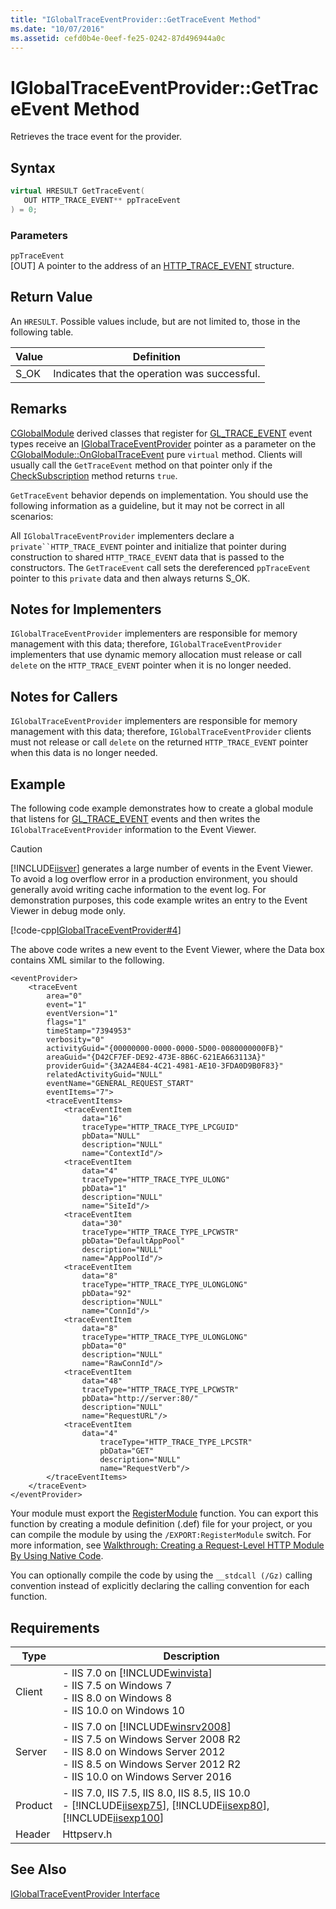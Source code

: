 ```yaml
---
title: "IGlobalTraceEventProvider::GetTraceEvent Method"
ms.date: "10/07/2016"
ms.assetid: cefd0b4e-0eef-fe25-0242-87d496944a0c
---
```

# IGlobalTraceEventProvider::GetTraceEvent Method
Retrieves the trace event for the provider.  
  
## Syntax  
  
```cpp  
virtual HRESULT GetTraceEvent(  
   OUT HTTP_TRACE_EVENT** ppTraceEvent  
) = 0;  
```  
  
### Parameters  
 `ppTraceEvent`  
 [OUT] A pointer to the address of an [HTTP_TRACE_EVENT](../../web-development-reference/native-code-api-reference/http-trace-event-structure.md) structure.  
  
## Return Value  
 An `HRESULT`. Possible values include, but are not limited to, those in the following table.  
  
|Value|Definition|  
|-----------|----------------|  
|S_OK|Indicates that the operation was successful.|  
  
## Remarks  
 [CGlobalModule](../../web-development-reference/native-code-api-reference/cglobalmodule-class.md) derived classes that register for [GL_TRACE_EVENT](../../web-development-reference/native-code-api-reference/request-processing-constants.md) event types receive an [IGlobalTraceEventProvider](../../web-development-reference/native-code-api-reference/iglobaltraceeventprovider-interface.md) pointer as a parameter on the [CGlobalModule::OnGlobalTraceEvent](../../web-development-reference/native-code-api-reference/cglobalmodule-onglobaltraceevent-method.md) pure `virtual` method. Clients will usually call the `GetTraceEvent` method on that pointer only if the [CheckSubscription](../../web-development-reference/native-code-api-reference/iglobaltraceeventprovider-checksubscription-method.md) method returns `true`.  
  
 `GetTraceEvent` behavior depends on implementation. You should use the following information as a guideline, but it may not be correct in all scenarios:  
  
 All `IGlobalTraceEventProvider` implementers declare a `private``HTTP_TRACE_EVENT` pointer and initialize that pointer during construction to shared `HTTP_TRACE_EVENT` data that is passed to the constructors. The `GetTraceEvent` call sets the dereferenced `ppTraceEvent` pointer to this `private` data and then always returns S_OK.  
  
## Notes for Implementers  
 `IGlobalTraceEventProvider` implementers are responsible for memory management with this data; therefore, `IGlobalTraceEventProvider` implementers that use dynamic memory allocation must release or call `delete` on the `HTTP_TRACE_EVENT` pointer when it is no longer needed.  
  
## Notes for Callers  
 `IGlobalTraceEventProvider` implementers are responsible for memory management with this data; therefore, `IGlobalTraceEventProvider` clients must not release or call `delete` on the returned `HTTP_TRACE_EVENT` pointer when this data is no longer needed.  
  
## Example  
 The following code example demonstrates how to create a global module that listens for [GL_TRACE_EVENT](../../web-development-reference/native-code-api-reference/request-processing-constants.md) events and then writes the `IGlobalTraceEventProvider` information to the Event Viewer.  
  
> [!CAUTION]
>  [!INCLUDE[iisver](../../wmi-provider/includes/iisver-md.md)] generates a large number of events in the Event Viewer. To avoid a log overflow error in a production environment, you should generally avoid writing cache information to the event log. For demonstration purposes, this code example writes an entry to the Event Viewer in debug mode only.  
  
 [!code-cpp[IGlobalTraceEventProvider#4](../../../samples/snippets/cpp/VS_Snippets_IIS/IIS7/IGlobalTraceEventProvider/cpp/GetTraceEvent.cpp#4)]  
  
 The above code writes a new event to the Event Viewer, where the Data box contains XML similar to the following.  
  
```  
<eventProvider>  
    <traceEvent   
        area="0"   
        event="1"   
        eventVersion="1"   
        flags="1"   
        timeStamp="7394953"   
        verbosity="0"   
        activityGuid="{00000000-0000-0000-5D00-0080000000FB}"   
        areaGuid="{D42CF7EF-DE92-473E-8B6C-621EA663113A}"   
        providerGuid="{3A2A4E84-4C21-4981-AE10-3FDA0D9B0F83}"   
        relatedActivityGuid="NULL"   
        eventName="GENERAL_REQUEST_START"   
        eventItems="7">  
        <traceEventItems>  
            <traceEventItem   
                data="16"   
                traceType="HTTP_TRACE_TYPE_LPCGUID"   
                pbData="NULL"   
                description="NULL"   
                name="ContextId"/>  
            <traceEventItem   
                data="4"   
                traceType="HTTP_TRACE_TYPE_ULONG"   
                pbData="1"   
                description="NULL"   
                name="SiteId"/>  
            <traceEventItem   
                data="30"   
                traceType="HTTP_TRACE_TYPE_LPCWSTR"   
                pbData="DefaultAppPool"   
                description="NULL"   
                name="AppPoolId"/>  
            <traceEventItem   
                data="8"   
                traceType="HTTP_TRACE_TYPE_ULONGLONG"   
                pbData="92"   
                description="NULL"   
                name="ConnId"/>  
            <traceEventItem   
                data="8"   
                traceType="HTTP_TRACE_TYPE_ULONGLONG"   
                pbData="0"   
                description="NULL"   
                name="RawConnId"/>  
            <traceEventItem   
                data="48"   
                traceType="HTTP_TRACE_TYPE_LPCWSTR"   
                pbData="http://server:80/"   
                description="NULL"   
                name="RequestURL"/>  
            <traceEventItem   
                data="4"   
                    traceType="HTTP_TRACE_TYPE_LPCSTR"   
                    pbData="GET"   
                    description="NULL"   
                    name="RequestVerb"/>  
        </traceEventItems>  
    </traceEvent>  
</eventProvider>  
```  
  
 Your module must export the [RegisterModule](../../web-development-reference/native-code-api-reference/pfn-registermodule-function.md) function. You can export this function by creating a module definition (.def) file for your project, or you can compile the module by using the `/EXPORT:RegisterModule` switch. For more information, see [Walkthrough: Creating a Request-Level HTTP Module By Using Native Code](../../web-development-reference/native-code-development-overview/walkthrough-creating-a-request-level-http-module-by-using-native-code.md).  
  
 You can optionally compile the code by using the `__stdcall (/Gz)` calling convention instead of explicitly declaring the calling convention for each function.  
  
## Requirements  
  
|Type|Description|  
|----------|-----------------|  
|Client|-   IIS 7.0 on [!INCLUDE[winvista](../../wmi-provider/includes/winvista-md.md)]<br />-   IIS 7.5 on Windows 7<br />-   IIS 8.0 on Windows 8<br />-   IIS 10.0 on Windows 10|  
|Server|-   IIS 7.0 on [!INCLUDE[winsrv2008](../../wmi-provider/includes/winsrv2008-md.md)]<br />-   IIS 7.5 on Windows Server 2008 R2<br />-   IIS 8.0 on Windows Server 2012<br />-   IIS 8.5 on Windows Server 2012 R2<br />-   IIS 10.0 on Windows Server 2016|  
|Product|-   IIS 7.0, IIS 7.5, IIS 8.0, IIS 8.5, IIS 10.0<br />-   [!INCLUDE[iisexp75](../../web-development-reference/native-code-api-reference/includes/iisexp75-md.md)], [!INCLUDE[iisexp80](../../web-development-reference/native-code-api-reference/includes/iisexp80-md.md)], [!INCLUDE[iisexp100](../../web-development-reference/native-code-api-reference/includes/iisexp100-md.md)]|  
|Header|Httpserv.h|  
  
## See Also  
 [IGlobalTraceEventProvider Interface](../../web-development-reference/native-code-api-reference/iglobaltraceeventprovider-interface.md)